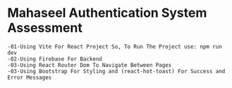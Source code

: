 # Mahaseel Authentication System Assessment

    -01-Using Vite For React Project So, To Run The Project use: npm run dev
    -02-Using Firebase For Backend
    -03-Using React Router Dom To Navigate Between Pages
    -03-Using Bootstrap For Styling and (react-hot-toast) For Success and Error Messages
